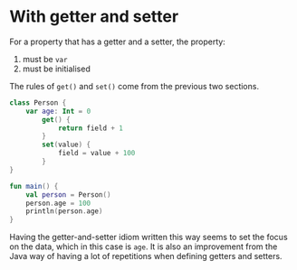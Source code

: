 # With getter and setter

For a property that has a getter and a setter, the property:
1. must be `var`
2. must be initialised

The rules of `get()` and `set()` come from the previous two sections.

```kotlin
class Person {
	var age: Int = 0 
		get() {
			return field + 1
		}
		set(value) {
			field = value + 100
		}
}

fun main() {
	val person = Person()
	person.age = 100
	println(person.age)
}
```

Having the getter-and-setter idiom written this way seems to set the focus on the data, which in this case is `age`. It is also an improvement from the Java way of having a lot of repetitions when defining getters and setters.
